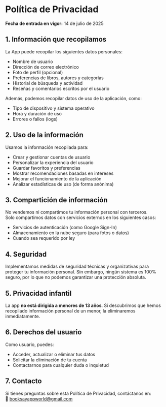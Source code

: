 # Política de Privacidad

**Fecha de entrada en vigor:** 14 de julio de 2025

## 1. Información que recopilamos

La App puede recopilar los siguientes datos personales:

- Nombre de usuario  
- Dirección de correo electrónico  
- Foto de perfil (opcional)  
- Preferencias de libros, autores y categorías  
- Historial de búsqueda y actividad  
- Reseñas y comentarios escritos por el usuario

Además, podemos recopilar datos de uso de la aplicación, como:

- Tipo de dispositivo y sistema operativo  
- Hora y duración de uso  
- Errores o fallos (logs)

## 2. Uso de la información

Usamos la información recopilada para:

- Crear y gestionar cuentas de usuario  
- Personalizar la experiencia del usuario  
- Guardar favoritos y preferencias  
- Mostrar recomendaciones basadas en intereses  
- Mejorar el funcionamiento de la aplicación  
- Analizar estadísticas de uso (de forma anónima)

## 3. Compartición de información

No vendemos ni compartimos tu información personal con terceros.  
Solo compartimos datos con servicios externos en los siguientes casos:

- Servicios de autenticación (como Google Sign-In)  
- Almacenamiento en la nube seguro (para fotos o datos)  
- Cuando sea requerido por ley

## 4. Seguridad

Implementamos medidas de seguridad técnicas y organizativas para proteger tu información personal. Sin embargo, ningún sistema es 100% seguro, por lo que no podemos garantizar una protección absoluta.

## 5. Privacidad infantil

La app **no está dirigida a menores de 13 años**. Si descubrimos que hemos recopilado información personal de un menor, la eliminaremos inmediatamente.

## 6. Derechos del usuario

Como usuario, puedes:

- Acceder, actualizar o eliminar tus datos  
- Solicitar la eliminación de tu cuenta  
- Contactarnos para cualquier duda o inquietud

## 7. Contacto

Si tienes preguntas sobre esta Política de Privacidad, contáctanos en:  
📧 booksayappworld@gmail.com
